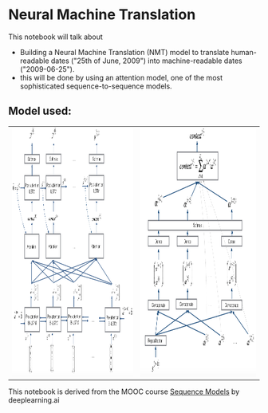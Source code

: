 # Neural Machine Translation

This notebook will talk about 
* Building a Neural Machine Translation (NMT) model to translate human-readable dates ("25th of June, 2009") into machine-readable dates ("2009-06-25"). 
* this will be done by using an attention model, one of the most sophisticated sequence-to-sequence models. 

## Model used:
<table>
<td> 
<img src="images/attn_model.png" style="width:500;height:500px;"> <br>
</td> 
<td> 
<img src="images/attn_mechanism.png" style="width:500;height:500px;"> <br>
</td> 
</table>

This notebook is derived from the MOOC course [Sequence Models](https://www.coursera.org/learn/nlp-sequence-models) by deeplearning.ai
